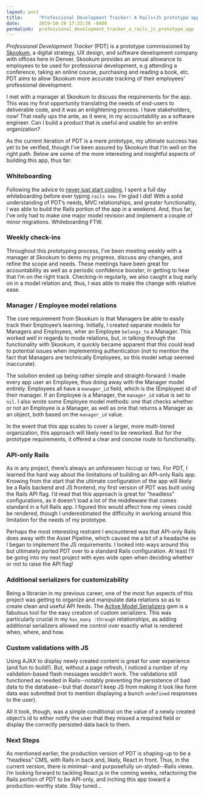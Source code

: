```yaml
---
layout: post
title:      "Professional Development Tracker: A Rails+JS prototype app"
date:       2019-10-19 17:33:38 -0400
permalink:  professional_development_tracker_a_rails_js_prototype_app
---
```



_Professional Development Tracker_ (PDT) is a prototype commissioned by [Skookum](https://skookum.com/), a digital strategy, UX design, and software development company with offices here in Denver. Skookum provides an annual allowance to employees to be used for professional development, e.g attending a conference, taking an online course, purchasing and reading a book, etc. PDT aims to allow Skookum more accurate tracking of their employees' professional development.  

I met with a manager at Skookum to discuss the requirements for the app. This was my first opportunity translating the needs of end-users to deliverable code, and it was an enlightening process. I have stakeholders, now! That really ups the ante, as it were, in my accountability as a software engineer. Can I build a product that is useful and usable for an entire organization?  

As the current iteration of PDT is a mere prototype, my ultimate success has yet to be verified, though I’ve been assured by Skookum that I’m well on the right path. Below are some of the more interesting and insightful aspects of building this app, thus far:  

### Whiteboarding
Following the advice to [never just start coding](https://anyonecanlearntocode.com/think-like-a-software-engineer/videos/33), I spent a full day whiteboarding before ever typing `rails new`. I’m glad I did! With a solid understanding of PDT’s needs, MVC relationships, and greater functionality, I was able to build the Rails portion of the app in a weekend. And, thus far, I’ve only had to make one major model revision and implement a couple of minor migrations. Whiteboarding FTW.

### Weekly check-ins
Throughout this prototyping process, I’ve been meeting weekly with a manager at Skookum to demo my progress, discuss any changes, and refine the scope and needs. These meetings have been great for accountability as well as a periodic confidence booster, in getting to hear that I’m on the right track. Checking-in regularly, we also caught a bug early on in a model relation and, thus, I was able to make the change with relative ease.

### Manager / Employee model relations
The core requirement from Skookum is that Managers be able to easily track their Employee’s learning. Initially, I created separate models for Managers and Employees, wher an Employee `belongs_to` a Manager. This worked well in regards to mode relations, but, in talking through the functionality with Skookum, it quickly became apparent that this could lead to potential issues when implementing authentication (not to mention the fact that Managers are technically Employees, so this model setup seemed inaccurate).  

The solution ended up being rather simple and straight-forward: I made every app user an Employee, thus doing away with the Manager model entirely. Employees all have a `manager_id` field, which is the (Employee) id of their manager. If an Employee is a Manager, the `manager_id` value is set to `nil`. I also wrote some Employee model methods: one that checks whether or not an Employee is a Manager, as well as one that returns a Manager as an object, both based on the `manager_id` value.  

In the event that this app scales to cover a larger, more multi-tiered organization, this approach will likely need to be reworked. But for the prototype requirements, it offered a clear and concise route to functionality.

### API-only Rails
As in any project, there’s always an unforeseen hiccup or two. For PDT, I learned the hard way about the limitations of building an API-only Rails app. Knowing from the start that the ultimate configuration of the app will likely be a Rails backend and JS frontend, my first version of PDT was built using the Rails API flag. I’d read that this approach is great for “headless” configurations, as it doesn’t load a lot of the middleware that comes standard in a full Rails app. I figured this would affect how my views could be rendered, though I underestimated the difficulty in working around this limitation for the needs of my prototype.  

Perhaps the most interesting restraint I encountered was that API-only Rails does away with the Asset Pipeline, which caused me a bit of a headache as I began to implement the JS requirements. I looked into ways around this but ultimately ported PDT over to a standard Rails configuration. At least I’ll be going into my next project with eyes wide open when deciding whether or not to raise the API flag!

### Additional serializers for customizability
Being a librarian in my previous career, one of the most fun aspects of this project was getting to organize and manipulate data relations so as to create clean and useful API feeds. The [Active Model Serializers](https://rubygems.org/gems/active_model_serializers/versions/0.10.7) gem is a fabulous tool for the easy creation of custom serializers. This was particularly crucial in my `has_many :through` relationships, as adding additional serializers allowed me control over exactly what is rendered when, where, and how.

### Custom validations with JS
Using AJAX to display newly created content is great for user experience (and fun to build!). But, without a page refresh, I noticed a number of my validation-based flash messages wouldn't work. The validations still functioned as needed in Rails--notably preventing the persistence of bad data to the database--but that doesn't keep JS from making it look like form data was submitted (not to mention displaying a bunch `undefined` responses to the user).  

All it took, though, was a simple conditional on the value of a newly created object’s id to either notify the user that they missed a required field or display the correctly persisted data back to them.

### Next Steps
As mentioned earlier, the production version of PDT is shaping-up to be a “headless” CMS, with Rails in back and, likely, React in front. Thus, in the current version, there is minimal--and purposefully un-styled--Rails views. I’m looking forward to tackling React.js in the coming weeks, refactoring the Rails portion of PDT to be API-only, and inching this app toward a production-worthy state. Stay tuned...

